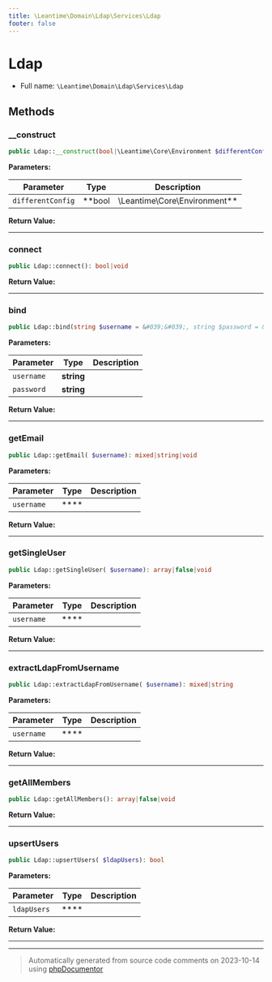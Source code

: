 ```yaml
---
title: \Leantime\Domain\Ldap\Services\Ldap
footer: false
---
```


# Ldap





* Full name: `\Leantime\Domain\Ldap\Services\Ldap`



## Methods

### __construct



```php
public Ldap::__construct(bool|\Leantime\Core\Environment $differentConfig = false): mixed
```








**Parameters:**

| Parameter | Type | Description |
|-----------|------|-------------|
| `differentConfig` | **bool|\Leantime\Core\Environment** |  |


**Return Value:**





---
### connect



```php
public Ldap::connect(): bool|void
```









**Return Value:**





---
### bind



```php
public Ldap::bind(string $username = &#039;&#039;, string $password = &#039;&#039;): bool
```








**Parameters:**

| Parameter | Type | Description |
|-----------|------|-------------|
| `username` | **string** |  |
| `password` | **string** |  |


**Return Value:**





---
### getEmail



```php
public Ldap::getEmail( $username): mixed|string|void
```








**Parameters:**

| Parameter | Type | Description |
|-----------|------|-------------|
| `username` | **** |  |


**Return Value:**





---
### getSingleUser



```php
public Ldap::getSingleUser( $username): array|false|void
```








**Parameters:**

| Parameter | Type | Description |
|-----------|------|-------------|
| `username` | **** |  |


**Return Value:**





---
### extractLdapFromUsername



```php
public Ldap::extractLdapFromUsername( $username): mixed|string
```








**Parameters:**

| Parameter | Type | Description |
|-----------|------|-------------|
| `username` | **** |  |


**Return Value:**





---
### getAllMembers



```php
public Ldap::getAllMembers(): array|false|void
```









**Return Value:**





---
### upsertUsers



```php
public Ldap::upsertUsers( $ldapUsers): bool
```








**Parameters:**

| Parameter | Type | Description |
|-----------|------|-------------|
| `ldapUsers` | **** |  |


**Return Value:**





---


---
> Automatically generated from source code comments on 2023-10-14 using [phpDocumentor](http://www.phpdoc.org/)
